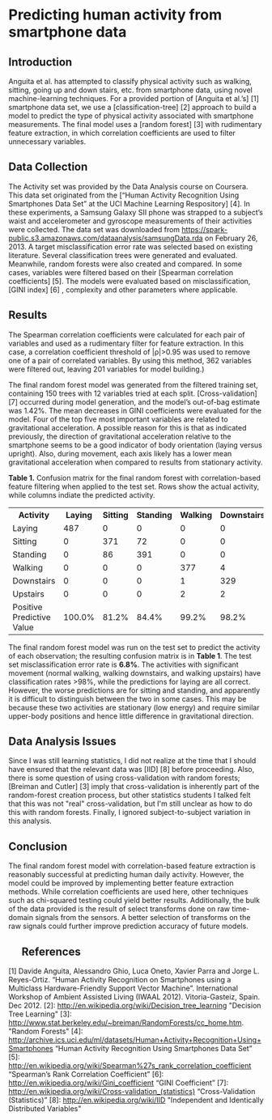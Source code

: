 Predicting human activity from smartphone data
==============================================

Introduction
------------
 Anguita et al. has attempted to classify physical activity such as walking, sitting, going up and down stairs, etc.  from smartphone data, using novel machine-learning techniques.
For a provided portion of [Anguita et al.’s] [1] smartphone data set, we use a [classification-tree] [2] approach to build a model to predict the type of physical activity associated with smartphone measurements. The final model uses a [random forest] [3] with rudimentary feature extraction, in which correlation coefficients are used to filter unnecessary variables.

Data Collection
---------------
The Activity set was provided by the Data Analysis course on Coursera. This data set originated from the [“Human Activity Recognition Using Smartphones Data Set” at the UCI Machine Learning Respository] [4]. In these experiments, a Samsung Galaxy SII phone was strapped to a subject’s waist and accelerometer and gyroscope measurements of their activities were collected. The data set was downloaded from https://spark-public.s3.amazonaws.com/dataanalysis/samsungData.rda on February 26, 2013. 
A target misclassification error rate was selected based on existing literature. Several classification trees were generated and evaluated. Meanwhile, random forests were also created and compared. In some cases, variables were filtered based on their [Spearman correlation coefficients] [5]. The models were evaluated based on misclassification, [GINI index] [6] , complexity and other parameters where applicable.

Results
-------
The Spearman correlation coefficients were calculated for each pair of variables  and used as a rudimentary filter for feature extraction.  In this case, a correlation coefficient threshold of |ρ|>0.95 was used to remove one of a pair of correlated variables. By using this method, 362 variables were filtered out, leaving 201 variables for model building.)

The final random forest model was generated from the filtered training set, containing 150 trees with 12 variables tried at each split. [Cross-validation] [7] occurred during model generation, and the model’s out-of-bag estimate was 1.42%. 
The mean decreases in GINI coefficients were evaluated for the model. Four of the top five most important variables are related to gravitational acceleration. A possible reason for this is that as indicated previously, the direction of gravitational acceleration relative to the smartphone seems to be a good indicator of body orientation (laying versus upright). Also, during movement, each axis likely has a lower mean gravitational acceleration when compared to results from stationary activity. 

**Table 1.** Confusion matrix for the final random forest with correlation-based feature filtering when applied to the test set. Rows show the actual activity, while columns indiate the predicted activity.
<table>
<tr>
	<th>Activity</th><th>Laying</th><th>Sitting</th><th>Standing</th><th>Walking</th><th>Downstairs</th><th>Upstairs</th><th>Sensitivity</th>
</tr>
<tr>
	<td>Laying</td><td>487</td><td>0</td><td>0</td><td>0</td><td>0</td><td>0</td><td>100.0%</td>
</tr>
<tr>
	<td>Sitting</td><td>0</td><td>371</td><td>72</td><td>0</td><td>0</td><td>0</td><td>83.7%</td>
</tr>
<tr>
	<td>Standing</td><td>0</td><td>86</td><td>391</td><td>0</td><td>0</td><td>0</td><td>82.0%</td>
</tr>
<tr>
	<td>Walking</td><td>0</td><td>0</td><td>0</td><td>377</td><td>4</td><td>2</td><td>98.4%</td>
</tr>
<tr>
	<td>Downstairs</td><td>0</td><td>0</td><td>0</td><td>1</td><td>329</td><td>0</td><td>99.7%</td>
</tr>
<tr>
	<td>Upstairs</td><td>0</td><td>0</td><td>0</td><td>2</td><td>2</td><td>356</td><td>98.9%</td>
</tr>
<tr>
	<td>Positive Predictive Value</td><td>100.0%</td><td>81.2%</td><td>84.4%</td><td>99.2%</td><td>98.2%</td><td>99.4%</td><td>93.2%</td>
</tr>
</table>

The final random forest model was run on the test set to predict the activity of each observation; the resulting confusion matrix is in **Table 1**. The test set misclassification error rate is **6.8%**. The activities with significant movement (normal walking, walking downstairs, and walking upstairs) have classification rates >98%, while the predictions for laying are all correct. However, the worse predictions are for sitting and standing, and apparently it is difficult to distinguish between the two in some cases. This may be because these two activities are stationary (low energy) and require similar upper-body positions and hence little difference in gravitational direction.

Data Analysis Issues
--------------------
Since I was still learning statistics, I did not realize at the time that I should have ensured that the relevant data was [IID] [8] before proceeding. Also, there is some question of using cross-validation with random forests; [Breiman and Cutler] [3] imply that cross-validation is inherently part of the random-forest creation process, but other statistics students I talked felt that this was not "real" cross-validation, but I'm still unclear as how to do this with random forests. Finally, I ignored subject-to-subject variation in this analysis.


Conclusion
----------
The final random forest model with correlation-based feature extraction is reasonably successful at predicting human daily activity. However, the model could be improved by implementing better feature extraction methods. While correlation coefficients are used here, other techniques such as chi-squared testing could yield better results. Additionally, the bulk of the data provided is the result of select transforms done on raw time-domain signals from the sensors. A better selection of transforms on the raw signals could further improve prediction accuracy of future models.

 
References
----------
[1] Davide Anguita, Alessandro Ghio, Luca Oneto, Xavier Parra and Jorge L. Reyes-Ortiz. “Human Activity Recognition on Smartphones using a Multiclass Hardware-Friendly Support Vector Machine”. International Workshop of Ambient Assisted Living (IWAAL 2012). Vitoria-Gasteiz, Spain. Dec 2012.
[2]: http://en.wikipedia.org/wiki/Decision_tree_learning "Decision Tree Learning"
[3]: http://www.stat.berkeley.edu/~breiman/RandomForests/cc_home.htm. "Random Forests"
[4]: http://archive.ics.uci.edu/ml/datasets/Human+Activity+Recognition+Using+Smartphones “Human Activity Recognition Using Smartphones Data Set”
[5]: http://en.wikipedia.org/wiki/Spearman%27s_rank_correlation_coefficient “Spearman’s Rank Correlation Coefficient”
[6]: http://en.wikipedia.org/wiki/Gini_coefficient “GINI Coefficient”
[7]: http://en.wikipedia.org/wiki/Cross-validation_(statistics) “Cross-Validation (Statistics)”
[8]: http://en.wikipedia.org/wiki/IID "Independent and Identically Distributed Variables"


